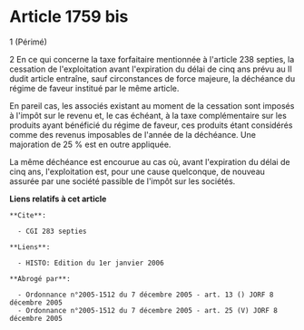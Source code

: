 # Article 1759 bis

1 (Périmé)

2 En ce qui concerne la taxe forfaitaire mentionnée à l'article 238 septies, la cessation de l'exploitation avant
l'expiration du délai de cinq ans prévu au II dudit article entraîne, sauf circonstances de force majeure, la déchéance du
régime de faveur institué par le même article.

En pareil cas, les associés existant au moment de la cessation sont imposés à l'impôt sur le revenu et, le cas échéant, à la
taxe complémentaire sur les produits ayant bénéficié du régime de faveur, ces produits étant considérés comme des revenus
imposables de l'année de la déchéance. Une majoration de 25 % est en outre appliquée.

La même déchéance est encourue au cas où, avant l'expiration du délai de cinq ans, l'exploitation est, pour une cause
quelconque, de nouveau assurée par une société passible de l'impôt sur les sociétés.

**Liens relatifs à cet article**

	**Cite**:

	  - CGI 283 septies

	**Liens**:

	  - HISTO: Edition du 1er janvier 2006

	**Abrogé par**:

	  - Ordonnance n°2005-1512 du 7 décembre 2005 - art. 13 () JORF 8 décembre 2005
	  - Ordonnance n°2005-1512 du 7 décembre 2005 - art. 25 (V) JORF 8 décembre 2005
